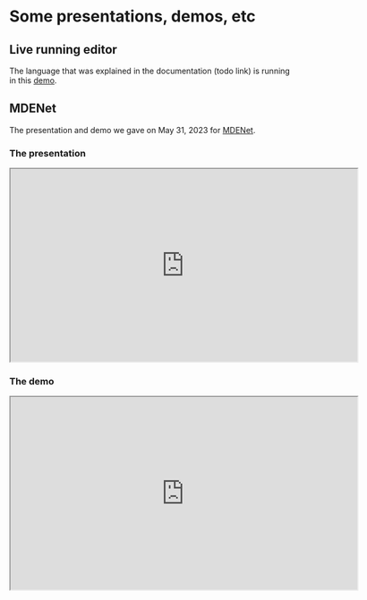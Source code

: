 # Some presentations, demos, etc

## Live running editor
The language that was explained in the documentation (todo link) is running in this <a href='/DocuProjectDemo?model=ShowCase' target='_blank'>demo</a>.


## MDENet
The presentation and demo we gave on May 31, 2023 for <a href="https://mde-network.com/" target="_blank">MDENet</a>.

### The presentation
<iframe width="620" height="345" src="https://www.youtube.com/embed/Eb9WGZyL92w" title='The presentation for MDENet, May 2023'>
</iframe>

### The demo
<iframe width="620" height="345" src="https://www.youtube.com/embed/pdQaCfRkgA8" title='The demo for MDENet, May 2023'>
</iframe>
